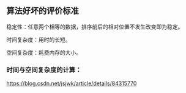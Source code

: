 ## 算法好坏的评价标准

稳定性：任意两个相等的数据，排序前后的相对位置不发生改变即为稳定。

时间复杂度：用时的长短。

空间复杂度：耗费内存的大小。

### 时间与空间复杂度的计算：

https://blog.csdn.net/jsjwk/article/details/84315770













